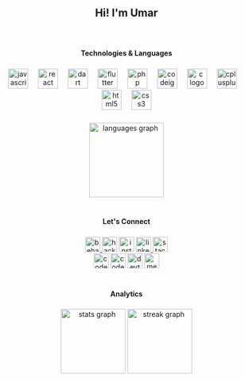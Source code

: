 <h2 align="center">Hi! I'm Umar</h2>

###

<br/>

<h4 align="center">Technologies & Languages</h4>

###

<div align="center">
  <img src="https://skillicons.dev/icons?i=js" height="40" alt="javascript logo"  />
  <img width="12" />
  <img src="https://cdn.jsdelivr.net/gh/devicons/devicon/icons/react/react-original.svg" height="40" alt="react logo"  />
  <img width="12" />
  <img src="https://cdn.jsdelivr.net/gh/devicons/devicon/icons/dart/dart-original.svg" height="40" alt="dart logo"  />
  <img width="12" />
  <img src="https://cdn.jsdelivr.net/gh/devicons/devicon/icons/flutter/flutter-original.svg" height="40" alt="flutter logo"  />
  <img width="12" />
  <img src="https://cdn.jsdelivr.net/gh/devicons/devicon/icons/php/php-original.svg" height="40" alt="php logo"  />
  <img width="12" />
  <img src="https://cdn.jsdelivr.net/gh/devicons/devicon/icons/codeigniter/codeigniter-plain.svg" height="40" alt="codeigniter logo"  />
  <img width="12" />
  <img src="https://cdn.jsdelivr.net/gh/devicons/devicon/icons/c/c-original.svg" height="40" alt="c logo"  />
  <img width="12" />
  <img src="https://cdn.jsdelivr.net/gh/devicons/devicon/icons/cplusplus/cplusplus-original.svg" height="40" alt="cplusplus logo"  />
  <img width="12" />
  <img src="https://cdn.jsdelivr.net/gh/devicons/devicon/icons/html5/html5-original.svg" height="40" alt="html5 logo"  />
  <img width="12" />
  <img src="https://cdn.jsdelivr.net/gh/devicons/devicon/icons/css3/css3-original.svg" height="40" alt="css3 logo"  />
</div>

###

<div align="center">
  <img src="https://github-readme-stats.vercel.app/api/top-langs?username=ufarqrobbany&locale=en&hide_title=true&layout=compact&card_width=320&langs_count=6&theme=tokyonight&hide_border=true&order=2" height="150" alt="languages graph"  />
</div>

<br/>

###


<h4 align="center">Let's Connect</h4>

###

<div align="center">
  <a href="https://www.behance.net/ufarq" target="_blank">
    <img src="https://img.shields.io/static/v1?message=Behance&logo=behance&label=&color=1769ff&logoColor=white&labelColor=&style=for-the-badge" height="30" alt="behance logo"  />
  </a>
  <img src="https://img.shields.io/static/v1?message=HackerRank&logo=hackerrank&label=&color=2EC866&logoColor=white&labelColor=&style=for-the-badge" height="30" alt="hackerrank logo"  />
  <img src="https://img.shields.io/static/v1?message=Instagram&logo=instagram&label=&color=E4405F&logoColor=white&labelColor=&style=for-the-badge" height="30" alt="instagram logo"  />
  <a href="https://www.linkedin.com/in/umar-faruq-robbany" target="_blank">
    <img src="https://img.shields.io/static/v1?message=LinkedIn&logo=linkedin&label=&color=0077B5&logoColor=white&labelColor=&style=for-the-badge" height="30" alt="linkedin logo"  />
  </a>
  <img src="https://img.shields.io/static/v1?message=Stackoverflow&logo=stackoverflow&label=&color=FE7A16&logoColor=white&labelColor=&style=for-the-badge" height="30" alt="stackoverflow logo"  />
  <br/>
  <img src="https://img.shields.io/static/v1?message=Codepen&logo=codepen&label=&color=000000&logoColor=white&labelColor=&style=for-the-badge" height="30" alt="codepen logo"  />
  <img src="https://img.shields.io/static/v1?message=Codesandbox&logo=codesandbox&label=&color=040404&logoColor=DBDBDB&labelColor=&style=for-the-badge" height="30" alt="codesandbox logo"  />
  <img src="https://img.shields.io/static/v1?message=dev.to&logo=dev.to&label=&color=0A0A0A&logoColor=white&labelColor=&style=for-the-badge" height="30" alt="devto logo"  />
  <img src="https://img.shields.io/static/v1?message=Medium&logo=medium&label=&color=12100E&logoColor=white&labelColor=&style=for-the-badge" height="30" alt="medium logo"  />
</div>

<br/>

###

<h4 align="center">Analytics</h4>

###

<div align="center">
  <img src="https://github-readme-stats.vercel.app/api?username=ufarqrobbany&hide_title=true&hide_rank=false&show_icons=true&include_all_commits=true&count_private=true&disable_animations=false&theme=tokyonight&locale=en&hide_border=true&order=1" height="130" alt="stats graph"  />
  <img src="https://streak-stats.demolab.com?user=ufarqrobbany&locale=en&mode=daily&theme=tokyonight&hide_border=true&border_radius=5&order=3" height="130" alt="streak graph"  />
</div>

###
